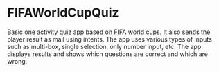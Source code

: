 # FIFAWorldCupQuiz
Basic one activity quiz app based on FIFA world cups. It also sends the player result as mail using intents. 
The app uses various types of inputs such as multi-box, single selection, only number input, etc. 
The app displays results and shows which questions are correct and which are wrong.

